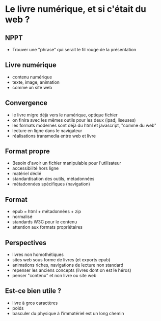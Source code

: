 # Le livre numérique, et si c'était du web ?

## NPPT

* Trouver une "phrase" qui serait le fil rouge de la présentation

## Livre numérique
- contenu numérique
- texte, image, animation
- comme un site web

## Convergence
- le livre migre déjà vers le numérique, optique fichier
- on finira avec les mêmes outils pour les deux (ipad, liseuses)
- les formats modernes sont déjà du html et javascript, "comme du web"
- lecture en ligne dans le navigateur
- réalisations transmedia entre web et livre

## Format propre
- Besoin d'avoir un fichier manipulable pour l'utilisateur
- accessibilité hors ligne
- matériel dédié 
- standardisation des outils, métadonnées
- métadonnées spécifiques (navigation)

## Format
- epub = html + métadonnées + zip
- normalisé
- standards W3C pour le contenu
- attention aux formats propriétaires

## Perspectives 
- livres non homothétiques
- sites web sous forme de livres (et exports epub)
- animations riches, navigations de lecture non standard
- repenser les anciens concepts (livres dont on est le héros)
- penser "contenu" et non livre ou site web

## Est-ce bien utile ?
- livre à gros caractères
- poids
- basculer du physique à l'immatériel est un long chemin